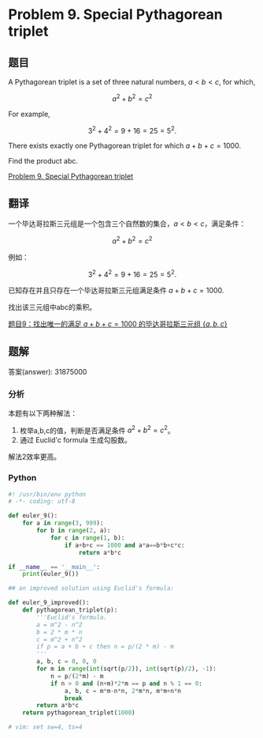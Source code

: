 Problem 9. Special Pythagorean triplet
==================================

## 题目

A Pythagorean triplet is a set of three natural numbers, $a < b < c$, for which,

$$a^2 + b^2 = c^2$$

For example,

$$3^2 + 4^2 = 9 + 16 = 25 = 5^2.$$

There exists exactly one Pythagorean triplet for which $a + b + c = 1000.$

Find the product abc.

[Problem 9. Special Pythagorean triplet](https://projecteuler.net/problem=9 "Problem 9")

## 翻译

一个毕达哥拉斯三元组是一个包含三个自然数的集合，$a < b < c$，满足条件：

$$a^2 + b^2 = c^2$$

例如：

$$3^2 + 4^2 = 9 + 16 = 25 = 5^2.$$

已知存在并且只存在一个毕达哥拉斯三元组满足条件 $a + b + c = 1000.$

找出该三元组中abc的乘积。

[题目9：找出唯一的满足 $a + b + c = 1000$ 的毕达哥拉斯三元组 $\{a, b, c\}$](http://pe.spiritzhang.com/index.php/2011-05-11-09-44-54/10-9a--b--c--1000a-b-c "题目9")

## 题解

答案(answer): 31875000

### 分析

本题有以下两种解法：

1. 枚举a,b,c的值，判断是否满足条件 $a^2+b^2=c^2$。
2. 通过 Euclid'c formula 生成勾股数。

解法2效率更高。

### Python

~~~python
#! /usr/bin/env python
# -*- coding: utf-8

def euler_9():
    for a in range(3, 999):
        for b in range(2, a):
            for c in range(1, b):
                if a+b+c == 1000 and a*a==b*b+c*c:
                    return a*b*c

if __name__ == '__main__':
    print(euler_9())

## an improved solution using Euclid's formula:

def euler_9_improved():
    def pythagorean_triplet(p):
        '''Euclid's formula.
        a = m^2 - n^2
        b = 2 * m * n
        c = m^2 + n^2
        if p = a + b + c then n = p/(2 * m) - m
        '''
        a, b, c = 0, 0, 0
        for m in range(int(sqrt(p/2)), int(sqrt(p)/2), -1):
            n = p/(2*m) - m
            if n > 0 and (n+m)*2*m == p and n % 1 == 0:
                a, b, c = m*m-n*n, 2*m*n, m*m+n*n
                break
        return a*b*c
    return pythagorean_triplet(1000)

# vim: set sw=4, ts=4
~~~

